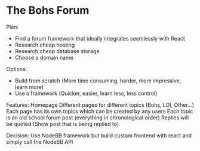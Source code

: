 # The Bohs Forum

Plan:
- Find a forum framework that ideally integrates seemlessly with React
- Research cheap hosting
- Research cheap database storage
- Choose a domain name

Options:
- Build from scratch (More time consuming, harder, more impressive, learn more)
- Use a framework (Quicker, easier, learn less, less control)

Features:
Homepage
Different pages for different topics (Bohs, LOI, Other...)
Each page has its own topics which can be created by any users
Each topic is an old school forum post (everything in chronological order)
Replies will be quoted (Show post that is being replied to)

Decision:
Use NodeBB framework but build custom frontend with react and simply call the NodeBB API

